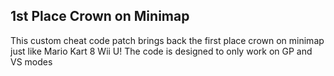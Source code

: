 ## 1st Place Crown on Minimap

This custom cheat code patch brings back the first place crown on minimap just like Mario Kart 8 Wii U! The code is designed to only work on GP and VS modes